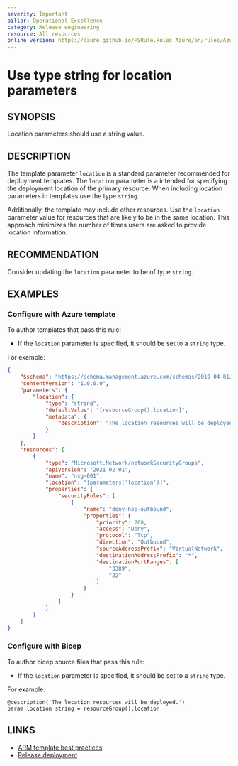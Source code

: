```yaml
---
severity: Important
pillar: Operational Excellence
category: Release engineering
resource: All resources
online version: https://azure.github.io/PSRule.Rules.Azure/en/rules/Azure.Template.LocationType/
---
```


# Use type string for location parameters

## SYNOPSIS

Location parameters should use a string value.

## DESCRIPTION

The template parameter `location` is a standard parameter recommended for deployment templates.
The `location` parameter is a intended for specifying the deployment location of the primary resource.
When including location parameters in templates use the type `string`.

Additionally, the template may include other resources.
Use the `location` parameter value for resources that are likely to be in the same location.
This approach minimizes the number of times users are asked to provide location information.

## RECOMMENDATION

Consider updating the `location` parameter to be of type `string`.

## EXAMPLES

### Configure with Azure template

To author templates that pass this rule:

- If the `location` parameter is specified, it should be set to a `string` type.

For example:

```json
{
    "$schema": "https://schema.management.azure.com/schemas/2019-04-01/deploymentTemplate.json#",
    "contentVersion": "1.0.0.0",
    "parameters": {
        "location": {
            "type": "string",
            "defaultValue": "[resourceGroup().location]",
            "metadata": {
                "description": "The location resources will be deployed."
            }
        }
    },
    "resources": [
        {
            "type": "Microsoft.Network/networkSecurityGroups",
            "apiVersion": "2021-02-01",
            "name": "nsg-001",
            "location": "[parameters('location')]",
            "properties": {
                "securityRules": [
                    {
                        "name": "deny-hop-outbound",
                        "properties": {
                            "priority": 200,
                            "access": "Deny",
                            "protocol": "Tcp",
                            "direction": "Outbound",
                            "sourceAddressPrefix": "VirtualNetwork",
                            "destinationAddressPrefix": "*",
                            "destinationPortRanges": [
                                "3389",
                                "22"
                            ]
                        }
                    }
                ]
            }
        }
    ]
}
```

### Configure with Bicep

To author bicep source files that pass this rule:

- If the `location` parameter is specified, it should be set to a `string` type.

For example:

```bicep
@description('The location resources will be deployed.')
param location string = resourceGroup().location
```

## LINKS

- [ARM template best practices](https://learn.microsoft.com/azure/azure-resource-manager/templates/template-best-practices#location-recommendations-for-parameters)
- [Release deployment](https://learn.microsoft.com/azure/architecture/framework/devops/release-engineering-cd#automation)
